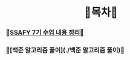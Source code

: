 <div align = "center">
    <h1>
    	🐯목차🐯
	</h1>
</div>


### 🐸[SSAFY 7기 수업 내용 정리](./SSAFY/README.md)🐸

### 🐸[백준 알고리즘 풀이](./백준 알고리즘 풀이)🐸